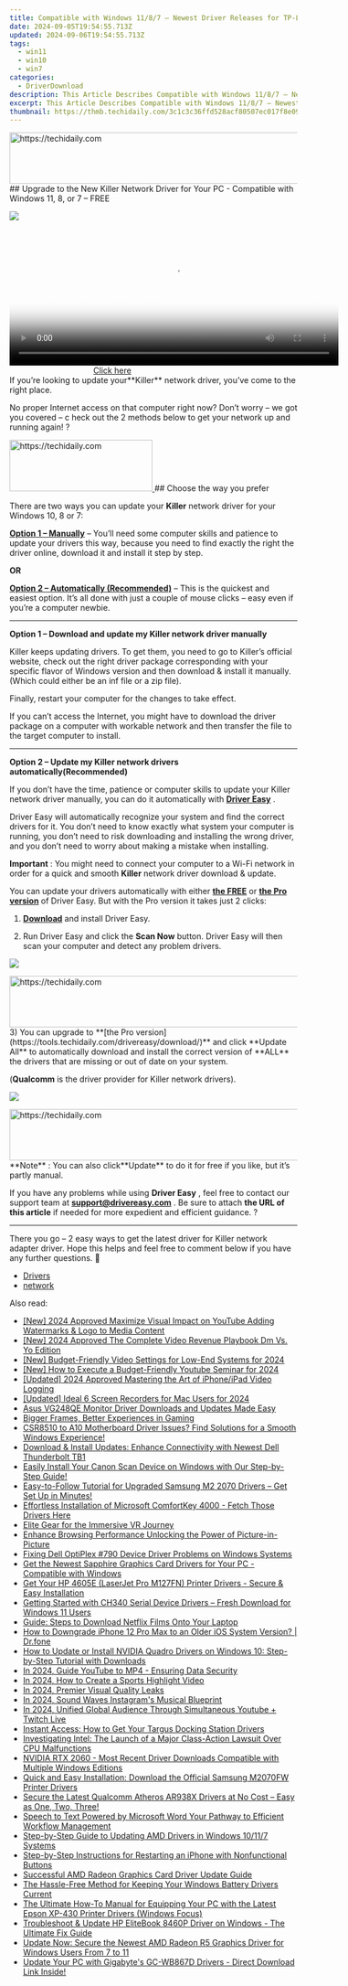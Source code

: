 ```yaml
---
title: Compatible with Windows 11/8/7 – Newest Driver Releases for TP-Link's AC Wireless Network Adapters
date: 2024-09-05T19:54:55.713Z
updated: 2024-09-06T19:54:55.713Z
tags:
  - win11
  - win10
  - win7
categories:
  - DriverDownload
description: This Article Describes Compatible with Windows 11/8/7 – Newest Driver Releases for TP-Link's AC Wireless Network Adapters
excerpt: This Article Describes Compatible with Windows 11/8/7 – Newest Driver Releases for TP-Link's AC Wireless Network Adapters
thumbnail: https://thmb.techidaily.com/3c1c3c36ffd528acf80507ec017f8e098843112bc4dbcec6bba024f6534d2781.jpg
---
```


<!-- affiliate ads begin -->
<a href="https://ephamedtechinc.pxf.io/c/5597632/2136617/26400" target="_top" id="2136617">
  <img src="//a.impactradius-go.com/display-ad/26400-2136617" border="0" alt="https://techidaily.com" width="728" height="90"/>
</a>
<img height="0" width="0" src="https://ephamedtechinc.pxf.io/i/5597632/2136617/26400" style="position:absolute;visibility:hidden;" border="0" />
<!-- affiliate ads end -->
## Upgrade to the New Killer Network Driver for Your PC - Compatible with Windows 11, 8, or 7 – FREE

![](https://images.drivereasy.com/wp-content/uploads/2018/10/img_5bb5e43b23e8b.jpg)

<!-- affiliate ads begin -->
<span id="1983553">
					<video width="576" height="240" style="cursor:pointer"
           poster="//a.impactradius-go.com/display-clicktoplayimage/1983553.png"
           onclick="if(!this.playClicked){this.play();this.setAttribute('controls',true);this.playClicked=true;}">
	   <source src="//a.impactradius-go.com/display-ad/22993-1983553">
	   <img src="//a.impactradius-go.com/display-clicktoplayimage/1983553.png" style="border: none; height: 100%; width: 100%; object-fit: contain">
	</video>
	<div style="width:360px;text-align:center"><a href="javascript:window.open(decodeURIComponent('https%3A%2F%2Fhomestyler.sjv.io%2Fc%2F5597632%2F1983553%2F22993'), '_blank');void(0);">Click here</a></div>
</span>
<img height="0" width="0" src="https://imp.pxf.io/i/5597632/1983553/22993" style="position:absolute;visibility:hidden;" border="0" />
<!-- affiliate ads end -->
 If you’re looking to update your**Killer** network driver,  you’ve come to the right place.

 No proper Internet access on that computer right now? Don’t worry – we got you covered – c heck out the 2 methods below to get your network up and running again! ?

<!-- affiliate ads begin -->
<a href="https://aligracehair.sjv.io/c/5597632/2135368/19272" target="_top" id="2135368">
  <img src="//a.impactradius-go.com/display-ad/19272-2135368" border="0" alt="https://techidaily.com" width="250" height="90"/>
</a>
<img height="0" width="0" src="https://aligracehair.sjv.io/i/5597632/2135368/19272" style="position:absolute;visibility:hidden;" border="0" />
<!-- affiliate ads end -->
## Choose the way you prefer

 There are two ways you can update your **Killer** network driver for your Windows 10, 8 or 7:

[**Option 1 – Manually**](https://tools.techidaily.com/drivereasy/download/) – You’ll need some computer skills and patience to update your drivers this way, because you need to find exactly the right the driver online, download it and install it step by step.

**OR**

[**Option 2 – Automatically (Recommended)**](https://www.drivereasy.com/knowledge/killer-network-driver-free-download-update-in-windows-10-8-7/#O2) – This is the quickest and easiest option. It’s all done with just a couple of mouse clicks – easy even if you’re a computer newbie.

---

 **Option 1 – Download and update my Killer network driver manually**

 Killer keeps updating drivers. To get them, you need to go to Killer’s official  website, check out the right driver package corresponding with your specific flavor of Windows version and then download & install it manually. (Which could either be an inf file or a zip file).

Finally, restart your computer for the changes to take effect.

 If you can’t access the Internet, you might have to download the driver package on a computer with workable network and then transfer the file to the target computer to install.

---

 **Option 2 – Update my Killer network drivers automatically(Recommended)**

 If you don’t have the time, patience or computer skills to update your Killer network  driver manually, you can do it automatically with **[Driver Easy](https://tools.techidaily.com/drivereasy/download/)**  .

 Driver Easy will automatically recognize your system and find the correct drivers for it. You don’t need to know exactly what system your computer is running, you don’t need to risk downloading and installing the wrong driver, and you don’t need to worry about making a mistake when installing.

**Important** : You might need to connect your computer to a Wi-Fi network in order for a quick and smooth **Killer** network driver download & update.

 You can update your drivers automatically with either **[the FREE](https://tools.techidaily.com/drivereasy/download/)**  or **[the Pro version](https://tools.techidaily.com/drivereasy/download/)**  of Driver Easy. But with the Pro version it takes just 2 clicks:

 1) **[Download](https://tools.techidaily.com/drivereasy/download/)**  and install Driver Easy.

 2) Run Driver Easy and click the **Scan Now**  button. Driver Easy will then scan your computer and detect any problem drivers.

![](https://images.drivereasy.com/wp-content/uploads/2018/07/img_5b5aefd675a7c.jpg)

<!-- affiliate ads begin -->
<a href="https://unicoeye.pxf.io/c/5597632/2134228/18498" target="_top" id="2134228">
  <img src="//a.impactradius-go.com/display-ad/18498-2134228" border="0" alt="https://techidaily.com" width="728" height="90"/>
</a>
<img height="0" width="0" src="https://unicoeye.pxf.io/i/5597632/2134228/18498" style="position:absolute;visibility:hidden;" border="0" />
<!-- affiliate ads end -->
 3) You can upgrade to **[the Pro version](https://tools.techidaily.com/drivereasy/download/)**  and click **Update All** to automatically download and install the correct version of **ALL**  the drivers that are missing or out of date on your system.

 (**Qualcomm** is the driver provider for Killer network drivers).

![](https://images.drivereasy.com/wp-content/uploads/2018/07/img_5b5af0deb80ba.jpg)

<!-- affiliate ads begin -->
<a href="https://ephamedtechinc.pxf.io/c/5597632/2137209/26400" target="_top" id="2137209">
  <img src="//a.impactradius-go.com/display-ad/26400-2137209" border="0" alt="https://techidaily.com" width="728" height="90"/>
</a>
<img height="0" width="0" src="https://ephamedtechinc.pxf.io/i/5597632/2137209/26400" style="position:absolute;visibility:hidden;" border="0" />
<!-- affiliate ads end -->
**Note** : You can also click**Update** to do it for free if you like, but it’s partly manual.

 If you have any problems while using **Driver Easy** , feel free to contact our support team at **<support@drivereasy.com>** . Be sure to attach **the URL of this article** if needed for more expedient and efficient guidance. ?

---

 There you go – 2 easy ways to get the latest driver for Killer network adapter driver. Hope this helps and feel free to comment below if you have any further questions. 🙂

* [Drivers](https://tools.techidaily.com/drivereasy/download/)
* [network](https://tools.techidaily.com/drivereasy/download/)

<ins class="adsbygoogle"
     style="display:block"
     data-ad-format="autorelaxed"
     data-ad-client="ca-pub-7571918770474297"
     data-ad-slot="1223367746"></ins>



<ins class="adsbygoogle"
     style="display:block"
     data-ad-client="ca-pub-7571918770474297"
     data-ad-slot="8358498916"
     data-ad-format="auto"
     data-full-width-responsive="true"></ins>

<span class="atpl-alsoreadstyle">Also read:</span>
<div><ul>
<li><a href="https://youtube-sure.techidaily.com/024-approved-maximize-visual-impact-on-youtube-adding-watermarks-and-logo-to-media-content/"><u>[New] 2024 Approved  Maximize Visual Impact on YouTube  Adding Watermarks & Logo to Media Content</u></a></li>
<li><a href="https://youtube-tips.techidaily.com/024-approved-the-complete-video-revenue-playbook-dm-vs-yo-edition/"><u>[New] 2024 Approved  The Complete Video Revenue Playbook  Dm Vs. Yo Edition</u></a></li>
<li><a href="https://visual-screen-recording.techidaily.com/new-budget-friendly-video-settings-for-low-end-systems-for-2024/"><u>[New] Budget-Friendly Video Settings for Low-End Systems for 2024</u></a></li>
<li><a href="https://eaxpv-info.techidaily.com/new-how-to-execute-a-budget-friendly-youtube-seminar-for-2024/"><u>[New] How to Execute a Budget-Friendly Youtube Seminar for 2024</u></a></li>
<li><a href="https://screen-capture.techidaily.com/updated-2024-approved-mastering-the-art-of-iphoneipad-video-logging/"><u>[Updated] 2024 Approved  Mastering the Art of iPhone/iPad Video Logging</u></a></li>
<li><a href="https://screen-capture.techidaily.com/updated-ideal-6-screen-recorders-for-mac-users-for-2024/"><u>[Updated] Ideal 6 Screen Recorders for Mac Users for 2024</u></a></li>
<li><a href="https://hardware-updates.techidaily.com/1722978319424-asus-vg248qe-monitor-driver-downloads-and-updates-made-easy/"><u>Asus VG248QE Monitor Driver Downloads and Updates Made Easy</u></a></li>
<li><a href="https://games-able.techidaily.com/bigger-frames-better-experiences-in-gaming/"><u>Bigger Frames, Better Experiences in Gaming</u></a></li>
<li><a href="https://hardware-updates.techidaily.com/1722972769283-csr8510-to-a10-motherboard-driver-issues-find-solutions-for-a-smooth-windows-experience/"><u>CSR8510 to A10 Motherboard Driver Issues? Find Solutions for a Smooth Windows Experience!</u></a></li>
<li><a href="https://hardware-updates.techidaily.com/download-and-install-updates-enhance-connectivity-with-newest-dell-thunderbolt-tb1/"><u>Download & Install Updates: Enhance Connectivity with Newest Dell Thunderbolt TB1</u></a></li>
<li><a href="https://hardware-updates.techidaily.com/easily-install-your-canon-scan-device-on-windows-with-our-step-by-step-guide/"><u>Easily Install Your Canon Scan Device on Windows with Our Step-by-Step Guide!</u></a></li>
<li><a href="https://hardware-updates.techidaily.com/easy-to-follow-tutorial-for-upgraded-samsung-m2-2070-drivers-get-set-up-in-minutes/"><u>Easy-to-Follow Tutorial for Upgraded Samsung M2 2070 Drivers – Get Set Up in Minutes!</u></a></li>
<li><a href="https://hardware-updates.techidaily.com/1722976471608-effortless-installation-of-microsoft-comfortkey-4000-fetch-those-drivers-here/"><u>Effortless Installation of Microsoft ComfortKey 4000 - Fetch Those Drivers Here</u></a></li>
<li><a href="https://extra-resources.techidaily.com/elite-gear-for-the-immersive-vr-journey/"><u>Elite Gear for the Immersive VR Journey</u></a></li>
<li><a href="https://extra-tips.techidaily.com/enhance-browsing-performance-unlocking-the-power-of-picture-in-picture/"><u>Enhance Browsing Performance  Unlocking the Power of Picture-in-Picture</u></a></li>
<li><a href="https://hardware-updates.techidaily.com/fixing-dell-optiplex-790-device-driver-problems-on-windows-systems/"><u>Fixing Dell OptiPlex #790 Device Driver Problems on Windows Systems</u></a></li>
<li><a href="https://hardware-updates.techidaily.com/get-the-newest-sapphire-graphics-card-drivers-for-your-pc-compatible-with-windows/"><u>Get the Newest Sapphire Graphics Card Drivers for Your PC - Compatible with Windows</u></a></li>
<li><a href="https://hardware-updates.techidaily.com/get-your-hp-4605e-laserjet-pro-m127fn-printer-drivers-secure-and-easy-installation/"><u>Get Your HP 4605E (LaserJet Pro M127FN) Printer Drivers - Secure & Easy Installation</u></a></li>
<li><a href="https://hardware-updates.techidaily.com/getting-started-with-ch340-serial-device-drivers-fresh-download-for-windows-11-users/"><u>Getting Started with CH340 Serial Device Drivers – Fresh Download for Windows 11 Users</u></a></li>
<li><a href="https://techno-recovery.techidaily.com/guide-steps-to-download-netflix-films-onto-your-laptop/"><u>Guide: Steps to Download Netflix Films Onto Your Laptop</u></a></li>
<li><a href="https://blog-min.techidaily.com/how-to-downgrade-iphone-12-pro-max-to-an-older-ios-system-version-drfone-by-drfone-ios-system-repair-ios-system-repair/"><u>How to Downgrade iPhone 12 Pro Max to an Older iOS System Version? | Dr.fone</u></a></li>
<li><a href="https://hardware-updates.techidaily.com/how-to-update-or-install-nvidia-quadro-drivers-on-windows-10-step-by-step-tutorial-with-downloads/"><u>How to Update or Install NVIDIA Quadro Drivers on Windows 10: Step-by-Step Tutorial with Downloads</u></a></li>
<li><a href="https://youtube-docs.techidaily.com/24-guide-youtube-to-mp4-ensuring-data-security/"><u>In 2024, Guide  YouTube to MP4 - Ensuring Data Security</u></a></li>
<li><a href="https://youtube-stream.techidaily.com/in-2024-how-to-create-a-sports-highlight-video/"><u>In 2024, How to Create a Sports Highlight Video</u></a></li>
<li><a href="https://extra-support.techidaily.com/in-2024-premier-visual-quality-leaks/"><u>In 2024, Premier Visual Quality Leaks</u></a></li>
<li><a href="https://instagram-videos.techidaily.com/in-2024-sound-waves-instagrams-musical-blueprint/"><u>In 2024, Sound Waves  Instagram's Musical Blueprint</u></a></li>
<li><a href="https://youtube-stream.techidaily.com/in-2024-unified-global-audience-through-simultaneous-youtube-plus-twitch-live/"><u>In 2024, Unified Global Audience Through Simultaneous Youtube + Twitch Live</u></a></li>
<li><a href="https://hardware-updates.techidaily.com/instant-access-how-to-get-your-targus-docking-station-drivers/"><u>Instant Access: How to Get Your Targus Docking Station Drivers</u></a></li>
<li><a href="https://hardware-updates.techidaily.com/investigating-intel-the-launch-of-a-major-class-action-lawsuit-over-cpu-malfunctions/"><u>Investigating Intel: The Launch of a Major Class-Action Lawsuit Over CPU Malfunctions</u></a></li>
<li><a href="https://hardware-updates.techidaily.com/nvidia-rtx-2060-most-recent-driver-downloads-compatible-with-multiple-windows-editions/"><u>NVIDIA RTX 2060 - Most Recent Driver Downloads Compatible with Multiple Windows Editions</u></a></li>
<li><a href="https://hardware-updates.techidaily.com/quick-and-easy-installation-download-the-official-samsung-m2070fw-printer-drivers/"><u>Quick and Easy Installation: Download the Official Samsung M2070FW Printer Drivers</u></a></li>
<li><a href="https://hardware-updates.techidaily.com/secure-the-latest-qualcomm-atheros-ar938x-drivers-at-no-cost-easy-as-one-two-three/"><u>Secure the Latest Qualcomm Atheros AR938X Drivers at No Cost – Easy as One, Two, Three!</u></a></li>
<li><a href="https://fox-boxes.techidaily.com/speech-to-text-powered-by-microsoft-word-your-pathway-to-efficient-workflow-management/"><u>Speech to Text Powered by Microsoft Word  Your Pathway to Efficient Workflow Management</u></a></li>
<li><a href="https://hardware-updates.techidaily.com/step-by-step-guide-to-updating-amd-drivers-in-windows-10117-systems/"><u>Step-by-Step Guide to Updating AMD Drivers in Windows 10/11/7 Systems</u></a></li>
<li><a href="https://fox-that.techidaily.com/step-by-step-instructions-for-restarting-an-iphone-with-nonfunctional-buttons/"><u>Step-by-Step Instructions for Restarting an iPhone with Nonfunctional Buttons</u></a></li>
<li><a href="https://hardware-updates.techidaily.com/successful-amd-radeon-graphics-card-driver-update-guide/"><u>Successful AMD Radeon Graphics Card Driver Update Guide</u></a></li>
<li><a href="https://hardware-updates.techidaily.com/the-hassle-free-method-for-keeping-your-windows-battery-drivers-current/"><u>The Hassle-Free Method for Keeping Your Windows Battery Drivers Current</u></a></li>
<li><a href="https://hardware-updates.techidaily.com/the-ultimate-how-to-manual-for-equipping-your-pc-with-the-latest-epson-xp-430-printer-drivers-windows-focus/"><u>The Ultimate How-To Manual for Equipping Your PC with the Latest Epson XP-430 Printer Drivers (Windows Focus)</u></a></li>
<li><a href="https://hardware-updates.techidaily.com/troubleshoot-and-update-hp-elitebook-8460p-driver-on-windows-the-ultimate-fix-guide/"><u>Troubleshoot & Update HP EliteBook 8460P Driver on Windows - The Ultimate Fix Guide</u></a></li>
<li><a href="https://hardware-updates.techidaily.com/update-now-secure-the-newest-amd-radeon-r5-graphics-driver-for-windows-users-from-7-to-11/"><u>Update Now: Secure the Newest AMD Radeon R5 Graphics Driver for Windows Users From 7 to 11</u></a></li>
<li><a href="https://hardware-updates.techidaily.com/update-your-pc-with-gigabytes-gc-wb867d-drivers-direct-download-link-inside/"><u>Update Your PC with Gigabyte's GC-WB867D Drivers - Direct Download Link Inside!</u></a></li>
</ul></div>
